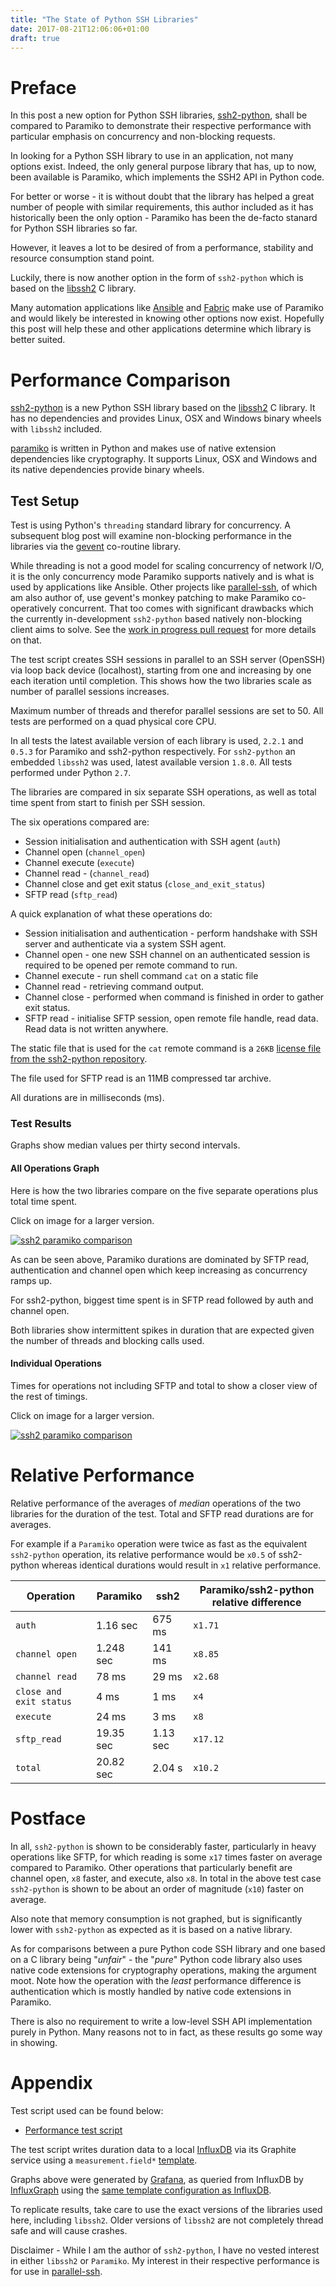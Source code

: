 ```yaml
---
title: "The State of Python SSH Libraries"
date: 2017-08-21T12:06:06+01:00
draft: true
---
```



# Preface

In this post a new option for Python SSH libraries, [ssh2-python](https://github.com/ParallelSSH/ssh2-python), shall be compared to Paramiko to demonstrate their respective performance with particular emphasis on concurrency and non-blocking requests.

In looking for a Python SSH library to use in an application, not many options exist. Indeed, the only general purpose library that has, up to now, been available is Paramiko, which implements the SSH2 API in Python code.

For better or worse - it is without doubt that the library has helped a great number of people with similar requirements, this author included as it has historically been the only option - Paramiko has been the de-facto stanard for Python SSH libraries so far.

However, it leaves a lot to be desired of from a performance, stability and resource consumption stand point.

Luckily, there is now another option in the form of `ssh2-python` which is based on the [libssh2](https://www.libssh2.org) C library.

Many automation applications like [Ansible](https://www.ansible.com/) and [Fabric](https://github.com/fabric/fabric) make use of Paramiko and would likely be interested in knowing other options now exist. Hopefully this post will help these and other applications determine which library is better suited.


# Performance Comparison

[ssh2-python](https://github.com/ParallelSSH/ssh2-python) is a new Python SSH library based on the [libssh2](https://www.libssh2.org) C library. It has no dependencies and provides Linux, OSX and Windows binary wheels with `libssh2` included.

[paramiko](https://github.com/paramiko/paramiko) is written in Python and makes use of native extension dependencies like cryptography. It supports Linux, OSX and Windows and its native dependencies provide binary wheels.


## Test Setup

Test is using Python's `threading` standard library for concurrency. A subsequent blog post will examine non-blocking performance in the libraries via the [gevent](http://gevent.org) co-routine library. 

While threading is not a good model for scaling concurrency of network I/O, it is the only concurrency mode Paramiko supports natively and is what is used by applications like Ansible. Other projects like [parallel-ssh](https://github.com/ParallelSSH/parallel-ssh), of which am also author of, use gevent's monkey patching to make Paramiko co-operatively concurrent. That too comes with significant drawbacks which the currently in-development `ssh2-python` based natively non-blocking client aims to solve. See the [work in progress pull request](https://github.com/ParallelSSH/parallel-ssh/pull/86) for more details on that.

The test script creates SSH sessions in parallel to an SSH server (OpenSSH) via loop back device (localhost), starting from one and increasing by one each iteration until completion. This shows how the two libraries scale as number of parallel sessions increases.

Maximum number of threads and therefor parallel sessions are set to 50. All tests are performed on a quad physical core CPU.

In all tests the latest available version of each library is used, ``2.2.1`` and ``0.5.3`` for Paramiko and ssh2-python respectively. For `ssh2-python` an embedded `libssh2` was used, latest available version `1.8.0`. All tests performed under Python `2.7`.

The libraries are compared in six separate SSH operations, as well as total time spent from start to finish per SSH session.

The six operations compared are:

* Session initialisation and authentication with SSH agent (`auth`)
* Channel open (`channel_open`)
* Channel execute (`execute`)
* Channel read - (`channel_read`)
* Channel close and get exit status (`close_and_exit_status`)
* SFTP read (`sftp_read`)

A quick explanation of what these operations do:

* Session initialisation and authentication - perform handshake with SSH server and authenticate via a system SSH agent.
* Channel open - one new SSH channel on an authenticated session is required to be opened per remote command to run.
* Channel execute - run shell command `cat` on a static file
* Channel read - retrieving command output.
* Channel close - performed when command is finished in order to gather exit status.
* SFTP read - initialise SFTP session, open remote file handle, read data. Read data is not written anywhere.


The static file that is used for the `cat` remote command is a `26KB` [license file from the ssh2-python repository](https://github.com/ParallelSSH/ssh2-python/blob/master/LICENSE).

The file used for SFTP read is an 11MB compressed tar archive.

All durations are in milliseconds (ms).


### Test Results

Graphs show median values per thirty second intervals.

#### All Operations Graph

Here is how the two libraries compare on the five separate operations plus total time spent.

Click on image for a larger version.

[![ssh2 paramiko comparison](/static/ssh2_paramiko.png "All Operations Comparison")](/static/ssh2_paramiko.png)

As can be seen above, Paramiko durations are dominated by SFTP read, authentication and channel open which keep increasing as concurrency ramps up.

For ssh2-python, biggest time spent is in SFTP read followed by auth and channel open. 

Both libraries show intermittent spikes in duration that are expected given the number of threads and blocking calls used.


#### Individual Operations

Times for operations not including SFTP and total to show a closer view of the rest of timings.

Click on image for a larger version.

[![ssh2 paramiko comparison](/static/ssh2_paramiko_median.png "Individual Operations Comparison")](/static/ssh2_paramiko_median.png)

# Relative Performance

Relative performance of the averages of *median* operations of the two libraries for the duration of the test. Total and SFTP read durations are for averages.

For example if a `Paramiko` operation were twice as fast as the equivalent `ssh2-python` operation, its relative performance would be `x0.5` of ssh2-python whereas identical durations would result in `x1` relative performance.


Operation| Paramiko | ssh2 | Paramiko/ssh2-python relative difference
---------| ---------| -----| -------------
`auth` | 1.16 sec | 675 ms | `x1.71`
`channel open` | 1.248 sec | 141 ms | `x8.85`
`channel read` | 78 ms |  29 ms | `x2.68`
`close and exit status` | 4 ms | 1 ms | `x4`
`execute` | 24 ms | 3 ms | `x8`
`sftp_read` | 19.35 sec | 1.13 sec | `x17.12`
`total` | 20.82 sec | 2.04 s | `x10.2`


# Postface

In all, `ssh2-python` is shown to be considerably faster, particularly in heavy operations like SFTP, for which reading is some `x17` times faster on average compared to Paramiko. Other operations that particularly benefit are channel open, `x8` faster, and execute, also `x8`. In total in the above test case `ssh2-python` is shown to be about an order of magnitude (`x10`) faster on average.

Also note that memory consumption is not graphed, but is significantly lower with `ssh2-python` as expected as it is based on a native library.

As for comparisons between a pure Python code SSH library and one based on a C library being "*unfair*" - the "*pure*" Python code library also uses native code extensions for cryptography operations, making the argument moot. Note how the operation with the *least* performance difference is authentication which is mostly handled by native code extensions in Paramiko.

There is also no requirement to write a low-level SSH API implementation purely in Python. Many reasons not to in fact, as these results go some way in showing.


# Appendix

Test script used can be found below:

* [Performance test script](https://gist.github.com/pkittenis/f4a386ea38d09504a7ba429b45babde6#file-perf_test_ssh2-py)

The test script writes duration data to a local [InfluxDB](https://portal.influxdata.com/downloads) via its Graphite service using a `measurement.field*` [template](https://github.com/influxdata/influxdb/tree/master/services/graphite#templates).

Graphs above were generated by [Grafana](https://grafana.com), as queried from InfluxDB by [InfluxGraph](https://github.com/InfluxGraph/influxgraph) using the [same template configuration as InfluxDB](https://github.com/InfluxGraph/influxgraph#influxdb-graphite-metric-templates).

To replicate results, take care to use the exact versions of the libraries used here, including `libssh2`. Older versions of `libssh2` are not completely thread safe and will cause crashes.

Disclaimer - While I am the author of `ssh2-python`, I have no vested interest in either `libssh2` or `Paramiko`. My interest in their respective performance is for use in [parallel-ssh](https://github.com/ParallelSSH/parallel-ssh).
